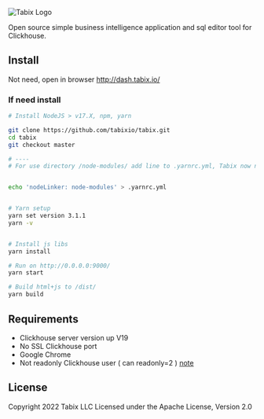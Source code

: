 ![Tabix Logo](https://tabix.io/img/tabixLogo-IconText-DB7315.png?utm_source=git)

Open source simple business intelligence application and sql editor tool for Clickhouse.

## Install

Not need, open in browser http://dash.tabix.io/

### If need install

```bash
# Install NodeJS > v17.X, npm, yarn 

git clone https://github.com/tabixio/tabix.git
cd tabix
git checkout master

# ----
# For use directory /node-modules/ add line to .yarnrc.yml, Tabix now not support PnP / Yarn


echo 'nodeLinker: node-modules' > .yarnrc.yml


# Yarn setup 
yarn set version 3.1.1
yarn -v


# Install js libs
yarn install

# Run on http://0.0.0.0:9000/  
yarn start

# Build html+js to /dist/ 
yarn build


```

## Requirements

* Clickhouse server version up V19
* No SSL Clickhouse port
* Google Chrome
* Not readonly Clickhouse user ( can readonly=2 ) [note](https://tabix.io/doc/Requirements/#note)

## License

Copyright 2022 Tabix LLC Licensed under the Apache License, Version 2.0

